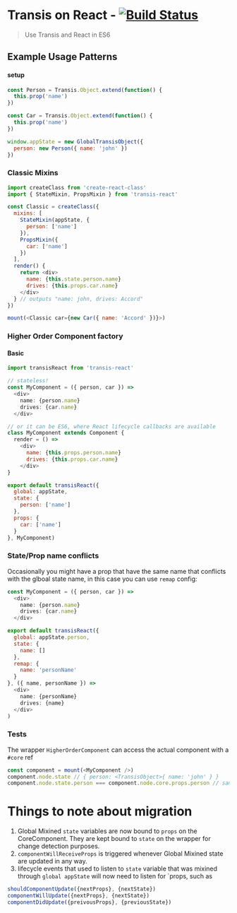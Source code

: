 # Transis on React - [![Build Status](https://travis-ci.org/congwenma/transis-react.svg?branch=master)](https://travis-ci.org/congwenma/transis-react)

> Use Transis and React in ES6


## Example Usage Patterns

#### setup
```js
const Person = Transis.Object.extend(function() {
  this.prop('name')
})

const Car = Transis.Object.extend(function() {
  this.prop('name')
})

window.appState = new GlobalTransisObject({
  person: new Person({ name: 'john' })
})
```

### Classic Mixins
```js
import createClass from 'create-react-class'
import { StateMixin, PropsMixin } from 'transis-react'

const Classic = createClass({
  mixins: [
    StateMixin(appState, {
      person: ['name']
    }),
    PropsMixin({
      car: ['name']
    })
  ],
  render() {
    return <div>
      name: {this.state.person.name}
      drives: {this.props.car.name}
    </div>
  } // outputs "name: john, drives: Accord"
})

mount(<Classic car={new Car({ name: 'Accord' })}>)
```
### Higher Order Component factory
#### Basic
```js
import transisReact from 'transis-react'

// stateless!
const MyComponent = ({ person, car }) =>
  <div>
    name: {person.name}
    drives: {car.name}
  </div>

// or it can be ES6, where React lifecycle callbacks are available
class MyComponent extends Component {
  render = () =>
    <div>
      name: {this.props.person.name}
      drives: {this.props.car.name}
    </div>
}

export default transisReact({
  global: appState,
  state: {
    person: ['name']
  },
  props: {
    car: ['name']
  }
}, MyComponent)
```

### State/Prop name conflicts
Occasionally you might have a prop that have the same name that conflicts with the glboal state name, in this case you can use `remap` config:
```js
const MyComponent = ({ person, car }) =>
  <div>
    name: {person.name}
    drives: {car.name}
  </div>

export default transisReact({
  global: appState.person,
  state: {
    name: []
  },
  remap: {
    name: 'personName'
  }
}, ({ name, personName }) =>
  <div>
    name: {personName}
    drives: {name}
  </div>
)
```

### Tests
The wrapper `HigherOrderComponent` can access the actual component with a `#core` ref
```js
const component = mount(<MyComponent />)
component.node.state // { person: <TransisObject>{ name: 'john' } }
component.node.state.person === component.node.core.props.person // same
```


# Things to note about migration
1. Global Mixined `state` variables are now bound to `props` on the CoreComponent. They are kept bound to `state` on the wrapper for change detection purposes.
2. `componentWillReceiveProps` is triggered whenever Global Mixined state are updated in any way.
3. lifecycle events that used to listen to `state` variable that was mixined through `global appState` will now need to listen for `props, such as

```js
shouldComponentUpdate({nextProps}, {nextState})
componentWillUpdate({nextProps}, {nextState})
componentDidUpdate({preivousProps}, {previousState})
```
